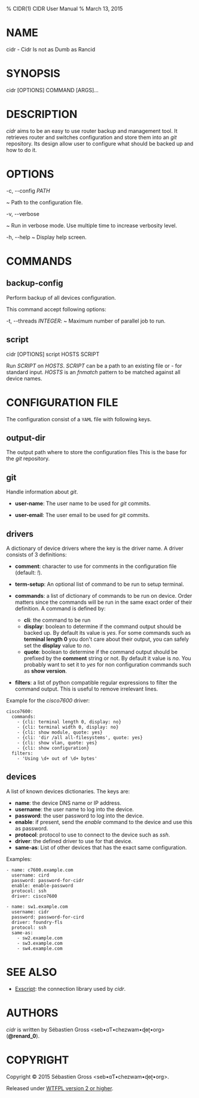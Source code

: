 % CIDR(1) CIDR User Manual
% March 13, 2015

# NAME

cidr - Cidr Is not as Dumb as Rancid

# SYNOPSIS

cidr \[OPTIONS\] COMMAND [ARGS]...

# DESCRIPTION

*cidr* aims to be an easy to use router backup and management tool. It
retrieves router and switches configuration and store them into an *git*
repository. Its design allow user to configure what should be backed up and
how to do it.

# OPTIONS

-c, \--config *PATH*

~   Path to the configuration file.

-v, \--verbose

~   Run in verbose mode. Use multiple time to increase verbosity level.

-h, \--help
~   Display help screen.

# COMMANDS

## **backup-config**

Perform backup of all devices configuration.

This command accept following options:

-t, \--threads *INTEGER*:
~    Maximum number of parallel job to run.

## **script**

cidr \[OPTIONS\] script HOSTS SCRIPT

Run *SCRIPT* on *HOSTS*. *SCRIPT* can be a path to an existing file or *-*
for standard input. *HOSTS* is an *fnmatch* pattern to be matched against
all device names.


# CONFIGURATION FILE

The configuration consist of a `YAML` file with following keys.

## **output-dir**

The output path where to store the configuration files This is the base for
the *git* repository.

## **git**

Handle information about *git*.

- **user-name**:  The user name to be used for *git* commits.

- **user-email**:  The user email to be used for *git* commits.


## **drivers**

A dictionary of device drivers where the key is the driver name. A driver
consists of 3 definitions:

- **comment**: character to use for comments in the configuration file
  (default: *!*).

- **term-setup**: An optional list of command to be run to setup terminal.

- **commands**: a list of dictionary of commands to be run on device. Order
  matters since the commands will be run in the same exact order of their
  definition. A command is defined by:

	- **cli**: the command to be run
	- **display**: boolean to determine if the command output should be
      backed up. By default its value is *yes*. For some commands such as
      **terminal length 0** you don't care about their output, you can safely
      set the **display** value to *no*.
	- **quote**: boolean to determine if the command output should be
      prefixed by the **comment** string or not. By default it value is
      *no*. You probably want to set it to *yes* for non configuration
      commands such as **show version**.

- **filters**: a list of python compatible regular expressions to filter the
  command output. This is useful to remove irrelevant lines. 

Example for the *cisco7600* driver:

    cisco7600:
      commands:
        - {cli: terminal length 0, display: no}
        - {cli: terminal width 0, display: no}
        - {cli: show module, quote: yes}
        - {cli: 'dir /all all-filesystems', quote: yes}
        - {cli: show vlan, quote: yes}
        - {cli: show configuration}
      filters:
        - 'Using \d+ out of \d+ bytes'

## **devices**

A list of known devices dictionaries. The keys are:

- **name**: the device DNS name or IP address.
- **username**: the user name to log into the device.
- **password**: the user password to log into the device.
- **enable**: if present, send the *enable* command to the device and use
  this as password.
- **protocol**: protocol to use to connect to the device such as *ssh*.
- **driver**: the defined driver to use for that device.
- **same-as**: List of other devices that has the exact same configuration.


Examples:

    - name: c7600.example.com
      username: cird
      password: password-for-cidr
      enable: enable-password
      protocol: ssh
      driver: cisco7600

    - name: sw1.example.com
      username: cidr
      password: password-for-cird
      driver: foundry-fls
      protocol: ssh
      same-as:
        - sw2.example.com
        - sw3.example.com
        - sw4.example.com


# SEE ALSO

- [Exscript](https://github.com/knipknap/exscript/): the connection library
  used by *cidr*.


# AUTHORS

*cidr* is written by Sébastien Gross &lt;seb•ɑƬ•chezwam•ɖɵʈ•org&gt; (**@renard_0**).

# COPYRIGHT

Copyright © 2015 Sébastien Gross &lt;seb•ɑƬ•chezwam•ɖɵʈ•org&gt;.

Released under [WTFPL version 2 or higher](http://sam.zoy.org/wtfpl/COPYING).
